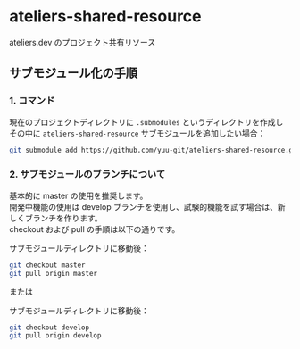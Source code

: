 # ateliers-shared-resource

ateliers.dev のプロジェクト共有リソース

## サブモジュール化の手順

### 1. コマンド

現在のプロジェクトディレクトリに `.submodules` というディレクトリを作成し  
その中に `ateliers-shared-resource`  サブモジュールを追加したい場合：

```bash
git submodule add https://github.com/yuu-git/ateliers-shared-resource.git .submodules/ateliers-shared-resource
```

### 2. サブモジュールのブランチについて

基本的に master の使用を推奨します。  
開発中機能の使用は develop ブランチを使用し、試験的機能を試す場合は、新しくブランチを作ります。  
checkout および pull の手順は以下の通りです。

サブモジュールディレクトリに移動後：

```bash
git checkout master
git pull origin master
```

または

サブモジュールディレクトリに移動後：

```bash
git checkout develop
git pull origin develop
```
